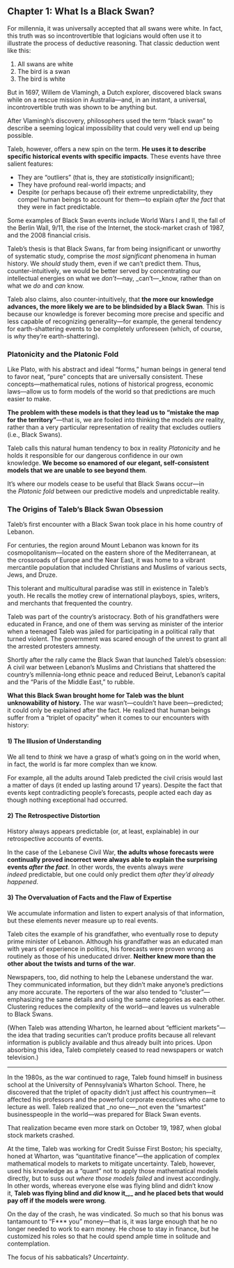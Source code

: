 ## Chapter 1: What Is a Black Swan?

For millennia, it was universally accepted that all swans were white. In fact, this truth was so incontrovertible that logicians would often use it to illustrate the process of deductive reasoning. That classic deduction went like this:

1. All swans are white
2. The bird is a swan
3. The bird is white

But in 1697, Willem de Vlamingh, a Dutch explorer, discovered black swans while on a rescue mission in Australia—and, in an instant, a universal, incontrovertible truth was shown to be anything but.

After Vlamingh’s discovery, philosophers used the term “black swan” to describe a seeming logical impossibility that could very well end up being possible.

Taleb, however, offers a new spin on the term. **He uses it to describe specific historical events with specific impacts**. These events have three salient features:

- They are “outliers” (that is, they are _statistically_ insignificant);
- They have profound real-world impacts; and
- Despite (or perhaps because of) their extreme unpredictability, they compel human beings to account for them—to explain _after the fact_ that they were in fact predictable.

Some examples of Black Swan events include World Wars I and II, the fall of the Berlin Wall, 9/11, the rise of the Internet, the stock-market crash of 1987, and the 2008 financial crisis.

Taleb’s thesis is that Black Swans, far from being insignificant or unworthy of systematic study, comprise the _most significant_ phenomena in human history. We _should_ study them, even if we can’t predict them. Thus, counter-intuitively, we would be better served by concentrating our intellectual energies on what we _don’t_—nay, _can’t—_know, rather than on what we _do_ and _can_ know.

Taleb also claims, also counter-intuitively, that **the more our knowledge advances, the more likely we are to be blindsided by a Black Swan**. This is because our knowledge is forever becoming more precise and specific and less capable of recognizing generality—for example, the general tendency for earth-shattering events to be completely unforeseen (which, of course, is _why_ they’re earth-shattering).

### Platonicity and the Platonic Fold

Like Plato, with his abstract and ideal “forms,” human beings in general tend to favor neat, “pure” concepts that are universally consistent. These concepts—mathematical rules, notions of historical progress, economic laws—allow us to form models of the world so that predictions are much easier to make.

**The problem with these models is that they lead us to “mistake the map for the territory”**—that is, we are fooled into thinking the models _are_ reality, rather than a very particular representation of reality that excludes outliers (i.e., Black Swans).

Taleb calls this natural human tendency to box in reality _Platonicity_ and he holds it responsible for our dangerous confidence in our own knowledge. **We become so enamored of our elegant, self-consistent models that we are unable to see beyond them**.

It’s where our models cease to be useful that Black Swans occur—in the _Platonic fold_ between our predictive models and unpredictable reality.

### The Origins of Taleb’s Black Swan Obsession

Taleb’s first encounter with a Black Swan took place in his home country of Lebanon.

For centuries, the region around Mount Lebanon was known for its cosmopolitanism—located on the eastern shore of the Mediterranean, at the crossroads of Europe and the Near East, it was home to a vibrant mercantile population that included Christians and Muslims of various sects, Jews, and Druze.

This tolerant and multicultural paradise was still in existence in Taleb’s youth. He recalls the motley crew of international playboys, spies, writers, and merchants that frequented the country.

Taleb was part of the country’s aristocracy. Both of his grandfathers were educated in France, and one of them was serving as minister of the interior when a teenaged Taleb was jailed for participating in a political rally that turned violent. The government was scared enough of the unrest to grant all the arrested protesters amnesty.

Shortly after the rally came the Black Swan that launched Taleb’s obsession: A civil war between Lebanon’s Muslims and Christians that shattered the country’s millennia-long ethnic peace and reduced Beirut, Lebanon’s capital and the “Paris of the Middle East,” to rubble.

**What this Black Swan brought home for Taleb was the blunt unknowability of history.** The war wasn’t—couldn’t have been—predicted; it could only be explained after the fact. He realized that human beings suffer from a “triplet of opacity” when it comes to our encounters with history:

#### 1) The Illusion of Understanding

We all tend to _think_ we have a grasp of what’s going on in the world when, in fact, the world is far more complex than we know.

For example, all the adults around Taleb predicted the civil crisis would last a matter of days (it ended up lasting around 17 years). Despite the fact that events kept contradicting people’s forecasts, people acted each day as though nothing exceptional had occurred.

#### 2) The Retrospective Distortion

History always appears predictable (or, at least, explainable) in our retrospective accounts of events.

In the case of the Lebanese Civil War, **the adults whose forecasts were continually proved incorrect were always able to explain the surprising events _after the fact_**. In other words, the events always _were indeed_ predictable, but one could only predict them _after they’d already happened_.

#### 3) The Overvaluation of Facts and the Flaw of Expertise

We accumulate information and listen to expert analysis of that information, but these elements never measure up to real events.

Taleb cites the example of his grandfather, who eventually rose to deputy prime minister of Lebanon. Although his grandfather was an educated man with years of experience in politics, his forecasts were proven wrong as routinely as those of his uneducated driver. **Neither knew more than the other about the twists and turns of the war**.

Newspapers, too, did nothing to help the Lebanese understand the war. They communicated information, but they didn’t make anyone’s predictions any more accurate. The reporters of the war also tended to “cluster”—emphasizing the same details and using the same categories as each other. Clustering reduces the complexity of the world—and leaves us vulnerable to Black Swans.

(When Taleb was attending Wharton, he learned about “efficient markets”—the idea that trading securities can’t produce profits because all relevant information is publicly available and thus already built into prices. Upon absorbing this idea, Taleb completely ceased to read newspapers or watch television.)

---

In the 1980s, as the war continued to rage, Taleb found himself in business school at the University of Pennsylvania’s Wharton School. There, he discovered that the triplet of opacity didn’t just affect his countrymen—it affected his professors and the powerful corporate executives who came to lecture as well. Taleb realized that _no one—_not even the “smartest” businesspeople in the world—was prepared for Black Swan events.

That realization became even more stark on October 19, 1987, when global stock markets crashed.

At the time, Taleb was working for Credit Suisse First Boston; his specialty, honed at Wharton, was “quantitative finance”—the application of complex mathematical models to markets to mitigate uncertainty. Taleb, however, used his knowledge as a “quant” not to apply those mathematical models directly, but to suss out _where those models failed_ and invest accordingly. In other words, whereas everyone else was flying blind and didn’t know it, **Taleb was flying blind and _did_ know it_,_ and he placed bets that would pay off if the models were wrong**.

On the day of the crash, he was vindicated. So much so that his bonus was tantamount to “F*** you” money—that is, it was large enough that he no longer needed to work to earn money. He chose to stay in finance, but he customized his roles so that he could spend ample time in solitude and contemplation.

The focus of his sabbaticals? _Uncertainty_.
